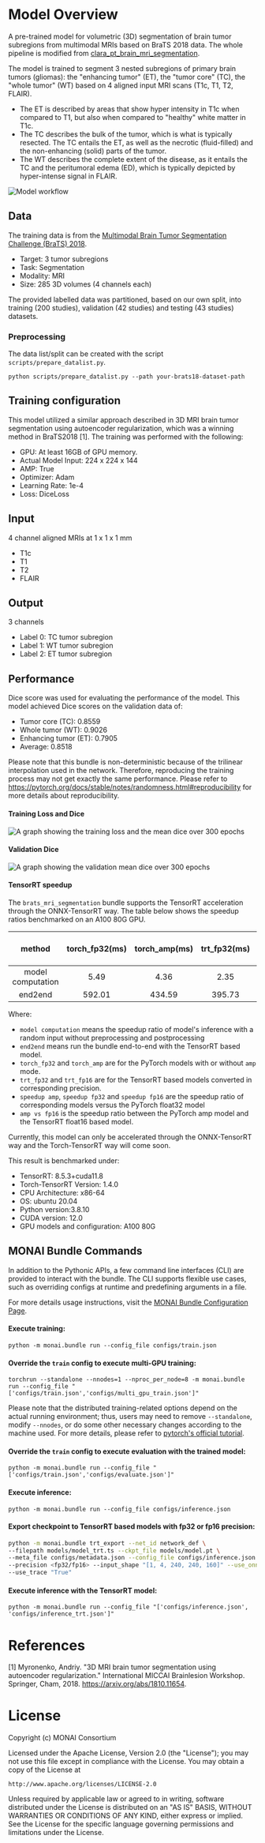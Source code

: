 # Model Overview
A pre-trained model for volumetric (3D) segmentation of brain tumor subregions from multimodal MRIs based on BraTS 2018 data. The whole pipeline is modified from [clara_pt_brain_mri_segmentation](https://catalog.ngc.nvidia.com/orgs/nvidia/teams/med/models/clara_pt_brain_mri_segmentation).

The model is trained to segment 3 nested subregions of primary brain tumors (gliomas): the "enhancing tumor" (ET), the "tumor core" (TC), the "whole tumor" (WT) based on 4 aligned input MRI scans (T1c, T1, T2, FLAIR).
- The ET is described by areas that show hyper intensity in T1c when compared to T1, but also when compared to "healthy" white matter in T1c.
- The TC describes the bulk of the tumor, which is what is typically resected. The TC entails the ET, as well as the necrotic (fluid-filled) and the non-enhancing (solid) parts of the tumor.
-  The WT describes the complete extent of the disease, as it entails the TC and the peritumoral edema (ED), which is typically depicted by hyper-intense signal in FLAIR.

![Model workflow](https://developer.download.nvidia.com/assets/Clara/Images/clara_pt_brain_mri_segmentation_workflow.png)

## Data
The training data is from the [Multimodal Brain Tumor Segmentation Challenge (BraTS) 2018](https://www.med.upenn.edu/cbica/sbia/brats2018/tasks.html).

- Target: 3 tumor subregions
- Task: Segmentation
- Modality: MRI
- Size: 285 3D volumes (4 channels each)

The provided labelled data was partitioned, based on our own split, into training (200 studies), validation (42 studies) and testing (43 studies) datasets.

### Preprocessing
The data list/split can be created with the script `scripts/prepare_datalist.py`.

```
python scripts/prepare_datalist.py --path your-brats18-dataset-path
```

## Training configuration
This model utilized a similar approach described in 3D MRI brain tumor segmentation using autoencoder regularization, which was a winning method in BraTS2018 [1]. The training was performed with the following:

- GPU: At least 16GB of GPU memory.
- Actual Model Input: 224 x 224 x 144
- AMP: True
- Optimizer: Adam
- Learning Rate: 1e-4
- Loss: DiceLoss

## Input
4 channel aligned MRIs at 1 x 1 x 1 mm
- T1c
- T1
- T2
- FLAIR

## Output
3 channels
- Label 0: TC tumor subregion
- Label 1: WT tumor subregion
- Label 2: ET tumor subregion

## Performance
Dice score was used for evaluating the performance of the model. This model achieved Dice scores on the validation data of:
- Tumor core (TC): 0.8559
- Whole tumor (WT): 0.9026
- Enhancing tumor (ET): 0.7905
- Average: 0.8518

Please note that this bundle is non-deterministic because of the trilinear interpolation used in the network. Therefore, reproducing the training process may not get exactly the same performance.
Please refer to https://pytorch.org/docs/stable/notes/randomness.html#reproducibility for more details about reproducibility.

#### Training Loss and Dice
![A graph showing the training loss and the mean dice over 300 epochs](https://developer.download.nvidia.com/assets/Clara/Images/monai_brats_mri_segmentation_train.png)

#### Validation Dice
![A graph showing the validation mean dice over 300 epochs](https://developer.download.nvidia.com/assets/Clara/Images/monai_brats_mri_segmentation_val.png)

#### TensorRT speedup
The `brats_mri_segmentation` bundle supports the TensorRT acceleration through the ONNX-TensorRT way. The table below shows the speedup ratios benchmarked on an A100 80G GPU.

| method | torch_fp32(ms) | torch_amp(ms) | trt_fp32(ms) | trt_fp16(ms) | speedup amp | speedup fp32 | speedup fp16 | amp vs fp16|
| :---: | :---: | :---: | :---: | :---: | :---: | :---: | :---: | :---: |
| model computation | 5.49 | 4.36 | 2.35 | 2.09 | 1.26 | 2.34 | 2.63 | 2.09 |
| end2end | 592.01 | 434.59 | 395.73 | 394.93 | 1.36 | 1.50 | 1.50 | 1.10 |

Where:
- `model computation` means the speedup ratio of model's inference with a random input without preprocessing and postprocessing
- `end2end` means run the bundle end-to-end with the TensorRT based model.
- `torch_fp32` and `torch_amp` are for the PyTorch models with or without `amp` mode.
- `trt_fp32` and `trt_fp16` are for the TensorRT based models converted in corresponding precision.
- `speedup amp`, `speedup fp32` and `speedup fp16` are the speedup ratio of corresponding models versus the PyTorch float32 model
- `amp vs fp16` is the speedup ratio between the PyTorch amp model and the TensorRT float16 based model.

Currently, this model can only be accelerated through the ONNX-TensorRT way and the Torch-TensorRT way will come soon.

This result is benchmarked under:
 - TensorRT: 8.5.3+cuda11.8
 - Torch-TensorRT Version: 1.4.0
 - CPU Architecture: x86-64
 - OS: ubuntu 20.04
 - Python version:3.8.10
 - CUDA version: 12.0
 - GPU models and configuration: A100 80G

## MONAI Bundle Commands
In addition to the Pythonic APIs, a few command line interfaces (CLI) are provided to interact with the bundle. The CLI supports flexible use cases, such as overriding configs at runtime and predefining arguments in a file.

For more details usage instructions, visit the [MONAI Bundle Configuration Page](https://docs.monai.io/en/latest/config_syntax.html).

#### Execute training:

```
python -m monai.bundle run --config_file configs/train.json
```

#### Override the `train` config to execute multi-GPU training:

```
torchrun --standalone --nnodes=1 --nproc_per_node=8 -m monai.bundle run --config_file "['configs/train.json','configs/multi_gpu_train.json']"
```

Please note that the distributed training-related options depend on the actual running environment; thus, users may need to remove `--standalone`, modify `--nnodes`, or do some other necessary changes according to the machine used. For more details, please refer to [pytorch's official tutorial](https://pytorch.org/tutorials/intermediate/ddp_tutorial.html).

#### Override the `train` config to execute evaluation with the trained model:

```
python -m monai.bundle run --config_file "['configs/train.json','configs/evaluate.json']"
```

#### Execute inference:

```
python -m monai.bundle run --config_file configs/inference.json
```

#### Export checkpoint to TensorRT based models with fp32 or fp16 precision:

```bash
python -m monai.bundle trt_export --net_id network_def \
--filepath models/model_trt.ts --ckpt_file models/model.pt \
--meta_file configs/metadata.json --config_file configs/inference.json \
--precision <fp32/fp16> --input_shape "[1, 4, 240, 240, 160]" --use_onnx "True" \
--use_trace "True"
```

#### Execute inference with the TensorRT model:

```
python -m monai.bundle run --config_file "['configs/inference.json', 'configs/inference_trt.json']"
```

# References
[1] Myronenko, Andriy. "3D MRI brain tumor segmentation using autoencoder regularization." International MICCAI Brainlesion Workshop. Springer, Cham, 2018. https://arxiv.org/abs/1810.11654.

# License
Copyright (c) MONAI Consortium

Licensed under the Apache License, Version 2.0 (the "License");
you may not use this file except in compliance with the License.
You may obtain a copy of the License at

    http://www.apache.org/licenses/LICENSE-2.0

Unless required by applicable law or agreed to in writing, software
distributed under the License is distributed on an "AS IS" BASIS,
WITHOUT WARRANTIES OR CONDITIONS OF ANY KIND, either express or implied.
See the License for the specific language governing permissions and
limitations under the License.
